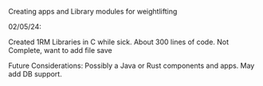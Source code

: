 Creating apps and Library modules for weightlifting

02/05/24:

Created 1RM Libraries in C while sick.  About 300 lines of code.  Not Complete, want to add file save

Future Considerations:  Possibly a Java or Rust components and apps.  May add DB support.



